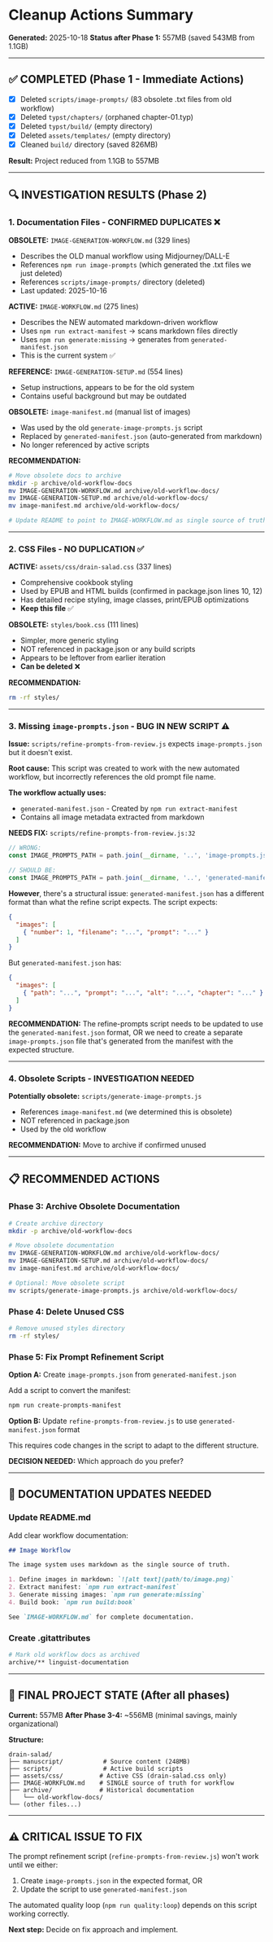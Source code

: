 # Cleanup Actions Summary
**Generated:** 2025-10-18
**Status after Phase 1:** 557MB (saved 543MB from 1.1GB)

---

## ✅ COMPLETED (Phase 1 - Immediate Actions)

- [x] Deleted `scripts/image-prompts/` (83 obsolete .txt files from old workflow)
- [x] Deleted `typst/chapters/` (orphaned chapter-01.typ)
- [x] Deleted `typst/build/` (empty directory)
- [x] Deleted `assets/templates/` (empty directory)
- [x] Cleaned `build/` directory (saved 826MB)

**Result:** Project reduced from 1.1GB to 557MB

---

## 🔍 INVESTIGATION RESULTS (Phase 2)

### 1. Documentation Files - CONFIRMED DUPLICATES ❌

**OBSOLETE:** `IMAGE-GENERATION-WORKFLOW.md` (329 lines)
- Describes the OLD manual workflow using Midjourney/DALL-E
- References `npm run image-prompts` (which generated the .txt files we just deleted)
- References `scripts/image-prompts/` directory (deleted)
- Last updated: 2025-10-16

**ACTIVE:** `IMAGE-WORKFLOW.md` (275 lines)
- Describes the NEW automated markdown-driven workflow
- Uses `npm run extract-manifest` → scans markdown files directly
- Uses `npm run generate:missing` → generates from `generated-manifest.json`
- This is the current system ✅

**REFERENCE:** `IMAGE-GENERATION-SETUP.md` (554 lines)
- Setup instructions, appears to be for the old system
- Contains useful background but may be outdated

**OBSOLETE:** `image-manifest.md` (manual list of images)
- Was used by the old `generate-image-prompts.js` script
- Replaced by `generated-manifest.json` (auto-generated from markdown)
- No longer referenced by active scripts

**RECOMMENDATION:**
```bash
# Move obsolete docs to archive
mkdir -p archive/old-workflow-docs
mv IMAGE-GENERATION-WORKFLOW.md archive/old-workflow-docs/
mv IMAGE-GENERATION-SETUP.md archive/old-workflow-docs/
mv image-manifest.md archive/old-workflow-docs/

# Update README to point to IMAGE-WORKFLOW.md as single source of truth
```

---

### 2. CSS Files - NO DUPLICATION ✅

**ACTIVE:** `assets/css/drain-salad.css` (337 lines)
- Comprehensive cookbook styling
- Used by EPUB and HTML builds (confirmed in package.json lines 10, 12)
- Has detailed recipe styling, image classes, print/EPUB optimizations
- **Keep this file** ✅

**OBSOLETE:** `styles/book.css` (111 lines)
- Simpler, more generic styling
- NOT referenced in package.json or any build scripts
- Appears to be leftover from earlier iteration
- **Can be deleted** ❌

**RECOMMENDATION:**
```bash
rm -rf styles/
```

---

### 3. Missing `image-prompts.json` - BUG IN NEW SCRIPT ⚠️

**Issue:** `scripts/refine-prompts-from-review.js` expects `image-prompts.json` but it doesn't exist.

**Root cause:** This script was created to work with the new automated workflow, but incorrectly references the old prompt file name.

**The workflow actually uses:**
- `generated-manifest.json` - Created by `npm run extract-manifest`
- Contains all image metadata extracted from markdown

**NEEDS FIX:** `scripts/refine-prompts-from-review.js:32`
```javascript
// WRONG:
const IMAGE_PROMPTS_PATH = path.join(__dirname, '..', 'image-prompts.json');

// SHOULD BE:
const IMAGE_PROMPTS_PATH = path.join(__dirname, '..', 'generated-manifest.json');
```

**However**, there's a structural issue: `generated-manifest.json` has a different format than what the refine script expects. The script expects:
```json
{
  "images": [
    { "number": 1, "filename": "...", "prompt": "..." }
  ]
}
```

But `generated-manifest.json` has:
```json
{
  "images": [
    { "path": "...", "prompt": "...", "alt": "...", "chapter": "..." }
  ]
}
```

**RECOMMENDATION:**
The refine-prompts script needs to be updated to use the `generated-manifest.json` format, OR we need to create a separate `image-prompts.json` file that's generated from the manifest with the expected structure.

---

### 4. Obsolete Scripts - INVESTIGATION NEEDED

**Potentially obsolete:** `scripts/generate-image-prompts.js`
- References `image-manifest.md` (we determined this is obsolete)
- NOT referenced in package.json
- Used by the old workflow

**RECOMMENDATION:** Move to archive if confirmed unused

---

## 📋 RECOMMENDED ACTIONS

### Phase 3: Archive Obsolete Documentation

```bash
# Create archive directory
mkdir -p archive/old-workflow-docs

# Move obsolete documentation
mv IMAGE-GENERATION-WORKFLOW.md archive/old-workflow-docs/
mv IMAGE-GENERATION-SETUP.md archive/old-workflow-docs/
mv image-manifest.md archive/old-workflow-docs/

# Optional: Move obsolete script
mv scripts/generate-image-prompts.js archive/old-workflow-docs/
```

### Phase 4: Delete Unused CSS

```bash
# Remove unused styles directory
rm -rf styles/
```

### Phase 5: Fix Prompt Refinement Script

**Option A:** Create `image-prompts.json` from `generated-manifest.json`

Add a script to convert the manifest:
```bash
npm run create-prompts-manifest
```

**Option B:** Update `refine-prompts-from-review.js` to use `generated-manifest.json` format

This requires code changes in the script to adapt to the different structure.

**DECISION NEEDED:** Which approach do you prefer?

---

## 📝 DOCUMENTATION UPDATES NEEDED

### Update README.md

Add clear workflow documentation:
```markdown
## Image Workflow

The image system uses markdown as the single source of truth.

1. Define images in markdown: `![alt text](path/to/image.png)`
2. Extract manifest: `npm run extract-manifest`
3. Generate missing images: `npm run generate:missing`
4. Build book: `npm run build:book`

See `IMAGE-WORKFLOW.md` for complete documentation.
```

### Create .gitattributes

```bash
# Mark old workflow docs as archived
archive/** linguist-documentation
```

---

## 🎯 FINAL PROJECT STATE (After all phases)

**Current:** 557MB
**After Phase 3-4:** ~556MB (minimal savings, mainly organizational)

**Structure:**
```
drain-salad/
├── manuscript/           # Source content (248MB)
├── scripts/              # Active build scripts
├── assets/css/          # Active CSS (drain-salad.css only)
├── IMAGE-WORKFLOW.md    # SINGLE source of truth for workflow
├── archive/             # Historical documentation
│   └── old-workflow-docs/
└── (other files...)
```

---

## ⚠️ CRITICAL ISSUE TO FIX

The prompt refinement script (`refine-prompts-from-review.js`) won't work until we either:

1. Create `image-prompts.json` in the expected format, OR
2. Update the script to use `generated-manifest.json`

The automated quality loop (`npm run quality:loop`) depends on this script working correctly.

**Next step:** Decide on fix approach and implement.
